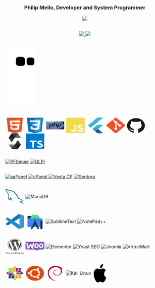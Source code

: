 ### <p align="center">Philip Mello, Developer and System Programmer</p>

<div align="center">
   <a href="https://www.linkedin.com/in/philipmello" target="_blank"><img src="https://img.shields.io/badge/-LinkedIn-%230077B5?style=for-the-badge&logo=linkedin&logoColor=white" target="_blank"></a> 
</div>

##

<div align="center">
  <a href="https://github.com/philipmello">
  <img height="180em" src="https://github-readme-stats.vercel.app/api?username=philipmello&show_icons=true&theme=tokyonight&include_all_commits=true&count_private=true"/>
  <img height="180em" src="https://github-readme-stats.vercel.app/api/top-langs/?username=philipmello&layout=compact&langs_count=7&theme=tokyonight"/></a>
</div>

##
![Snake animation](https://github.com/philipmello/philipmello/blob/output/github-contribution-grid-snake.svg)

<div style="display: inline_block"><br>
  <img align="center" alt="HTML" height="50" width="60" src="https://raw.githubusercontent.com/devicons/devicon/master/icons/html5/html5-original.svg">
  <img align="center" alt="CSS" height="50" width="60" src="https://raw.githubusercontent.com/devicons/devicon/master/icons/css3/css3-original.svg">
  <img align="center" alt="PHP" height="50" width="60" src="https://raw.githubusercontent.com/devicons/devicon/master/icons/php/php-original.svg">
  <img align="center" alt="Js" height="50" width="60" src="https://raw.githubusercontent.com/devicons/devicon/master/icons/javascript/javascript-plain.svg">
  <img align="center" alt="Flutter" height="50" width="60" src="https://raw.githubusercontent.com/devicons/devicon/master/icons/flutter/flutter-original.svg">
  <img align="center" alt="Git" height="50" width="60" src="https://raw.githubusercontent.com/devicons/devicon/master/icons/git/git-original.svg">
  <img align="center" alt="GitHub" height="50" width="60" src="https://raw.githubusercontent.com/devicons/devicon/master/icons/github/github-original.svg">
  <img align="center" alt="Solidity" height="50" width="60" src="https://raw.githubusercontent.com/devicons/devicon/master/icons/solidity/solidity-original.svg">
  <img align="center" alt="Ts" height="50" width="60" src="https://raw.githubusercontent.com/devicons/devicon/master/icons/typescript/typescript-plain.svg">
  <!--<img align="center" alt="React" height="50" width="60" src="https://raw.githubusercontent.com/devicons/devicon/master/icons/react/react-original.svg">
  <img align="center" alt="Python" height="50" width="60" src="https://raw.githubusercontent.com/devicons/devicon/master/icons/python/python-original.svg">
  <img align="center" alt="Csharp" height="50" width="60" src="https://raw.githubusercontent.com/devicons/devicon/master/icons/csharp/csharp-original.svg">-->
</div>
  
##

<div>
  <a href="https://www.pfsense.org/"><img align="center" alt="PFSense" height="40" width="120" src="https://upload.wikimedia.org/wikipedia/commons/thumb/b/b9/PfSense_logo.png/1200px-PfSense_logo.png"></a>
  <a href="https://glpi-project.org/pt-br/"><img align="center" alt="GLPI" height="40" width="120" src="https://glpi-project.org/wp-content/uploads/GLPI_Logo-color.png"></a>
</div>

##
  
<div>
  <a href="https://github.com/PhilipMello/philipmello/tree/main/aaPanel"><img align="center" alt="aaPanel" src="https://www.aapanel.com/static/images/aaPanel.png"></a>
  <a href="https://cpanel.net/"><img align="center" alt="cPanel" height="40" width="120" src="https://iconape.com/wp-content/files/qt/370760/svg/370760.svg">
  <a href="https://vestacp.com/"><img align="center" alt="Vesta CP" src="https://vestacp.com/img/vesta_logo.png"></a>
  <a href="https://github.com/PhilipMello/philipmello/tree/main/Sentora"><img align="center" alt="Sentora" src="http://www.sentora.org/img/sentora_logo.png"></a>  
</div>
 
## 
  
<div>
  <img align="center" alt="MySql" height="50" width="60" src="https://raw.githubusercontent.com/devicons/devicon/master/icons/mysql/mysql-original.svg">
  <img align="center" alt="MariaDB" height="50" width="60" src="https://iconape.com/wp-content/files/el/350134/svg/350134.svg">
</div>

 ##
  
<div>
  <img align="center" alt="VSCode" height="50" width="60" src="https://raw.githubusercontent.com/devicons/devicon/master/icons/vscode/vscode-original.svg">
  <img align="center" alt="Android Studio" height="50" width="60" src="https://raw.githubusercontent.com/devicons/devicon/master/icons/androidstudio/androidstudio-original.svg">
  <img align="center" alt="SublimeText" height="50" width="60" src="https://iconape.com/wp-content/files/yy/99728/svg/sublime-text.svg">
  <img align="center" alt="NotePad++" height="50" width="60" src="https://upload.wikimedia.org/wikipedia/commons/thumb/6/69/Notepad%2B%2B_Logo.svg/512px-Notepad%2B%2B_Logo.svg.png?20210414160502">
</div>

 ##
  
 <div>
   <img align="center" alt="WordPress" height="50" width="60" src="https://raw.githubusercontent.com/devicons/devicon/master/icons/wordpress/wordpress-original.svg">
   <img align="center" alt="WooCommerce" height="50" width="60" src="https://raw.githubusercontent.com/devicons/devicon/master/icons/woocommerce/woocommerce-original.svg">
   <img align="center" alt="Elementor" height="50" width="60" src="https://iconape.com/wp-content/files/gj/11489/svg/elementor.svg">
   <img align="center" alt="Yoast SEO" height="50" width="60" src="https://iconape.com/wp-content/files/gm/11804/svg/yoast.svg">
   <img align="center" alt="Joomla" height="50" width="60" src="https://iconape.com/wp-content/files/eh/371238/svg/371238.svg">
   <img align="center" alt="VirtueMart" height="50" width="60" src="https://dev.virtuemart.net/attachments/download/3/cart_badge.png">
 </div>
 
 ## 
  
 <div>
   <img align="center" alt="CentOS" height="50" width="60" src="https://raw.githubusercontent.com/devicons/devicon/master/icons/centos/centos-original.svg">
   <img align="center" alt="Ubuntu" height="50" width="60" src="https://raw.githubusercontent.com/devicons/devicon/master/icons/ubuntu/ubuntu-plain.svg">
   <img align="center" alt="debian" height="50" width="60" src="https://raw.githubusercontent.com/devicons/devicon/master/icons/debian/debian-original.svg">
   <img align="center" alt="Kali Linux" height="60" width="50" src="https://iconape.com/wp-content/files/aa/353176/svg/353176.svg">
   <img align="center" alt="Apple" height="60" width="50" src="https://raw.githubusercontent.com/devicons/devicon/master/icons/apple/apple-original.svg">
 </div>
